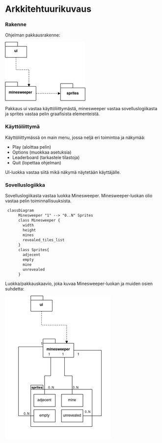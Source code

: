 # Arkkitehtuurikuvaus

### Rakenne
Ohjelman pakkausrakenne:

![pakkauskaavio](https://github.com/xelmas/ot-miinaharava/blob/main/dokumentaatio/kuvat/arkitehtuuri-pakkaus.png)

Pakkaus ui vastaa käyttöliittymästä, minesweeper vastaa sovelluslogiikasta ja sprites vastaa pelin graafisista elementeistä.

### Käyttöliittymä

Käyttöliittymässä on main menu, jossa neljä eri toimintoa ja näkymää:
 - Play (aloittaa pelin)
 - Options (muokkaa asetuksia)
 - Leaderboard (tarkastele tilastoja)
 - Quit (lopettaa ohjelman)

UI-luokka vastaa siitä mikä näkymä näytetään käyttäjälle.

### Sovelluslogiikka

Sovelluslogiikasta vastaa luokka Minesweeper. Minesweeper-luokan olio vastaa pelin toiminnallisuuksista.

```mermaid
 classDiagram
      Minesweeper "1" --> "0..N" Sprites
      class Minesweeper {
        width
        height
        mines
        revealed_tiles_list
      }
      class Sprites{
        adjecent
        empty
        mine
        unrevealed
      }
```

Luokka/pakkauskaavio, joka kuvaa Minesweeper-luokan ja muiden osien suhdetta:

![pakkauskaavio-luokka](https://github.com/xelmas/ot-miinaharava/blob/main/dokumentaatio/kuvat/arkkitehtuuri-pakkaus-luokat.png)
